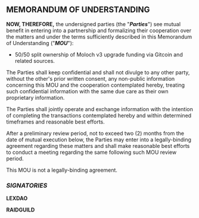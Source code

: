 ## **__MEMORANDUM OF UNDERSTANDING__**

**NOW, THEREFORE,** the undersigned parties (the "***Parties***") see mutual benefit in entering into a partnership and formalizing their cooperation over the matters and under the terms sufficiently described in this Memorandum of Understanding ("***MOU***"): 

* 50/50 split ownership of Moloch v3 upgrade funding via Gitcoin and related sources. 

The Parties shall keep confidential and shall not divulge to any other party, without the other's prior written consent, any non-public information concerning this MOU and the cooperation contemplated hereby, treating such confidential information with the same due care as their own proprietary information.

The Parties shall jointly operate and exchange information with the intention of completing the transactions contemplated hereby and within determined timeframes and reasonable best efforts.

After a preliminary review period, not to exceed two (2) months from the date of mutual execution below, the Parties may enter into a legally-binding agreement regarding these matters and shall make reasonable best efforts to conduct a meeting regarding the same following such MOU review period.

This MOU is not a legally-binding agreement.

### ***__SIGNATORIES__***

**LEXDAO**

**RAIDGUILD**

